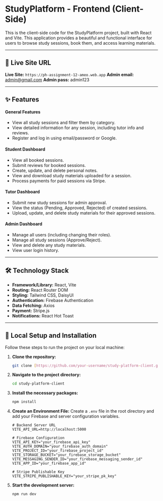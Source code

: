# StudyPlatform - Frontend (Client-Side)

This is the client-side code for the StudyPlatform project, built with React and Vite. This application provides a beautiful and functional interface for users to browse study sessions, book them, and access learning materials.

---

## 🔗 Live Site URL

**Live Site:** `https://ph-assignment-12-ameo.web.app`
**Admin email:** admin@gmail.com
**Admin pass:** admin123

---

## ✨ Features

#### General Features
* View all study sessions and filter them by category.
* View detailed information for any session, including tutor info and reviews.
* Register and log in using email/password or Google.

#### Student Dashboard
* View all booked sessions.
* Submit reviews for booked sessions.
* Create, update, and delete personal notes.
* View and download study materials uploaded for a session.
* Process payments for paid sessions via Stripe.

#### Tutor Dashboard
* Submit new study sessions for admin approval.
* View the status (Pending, Approved, Rejected) of created sessions.
* Upload, update, and delete study materials for their approved sessions.

#### Admin Dashboard
* Manage all users (including changing their roles).
* Manage all study sessions (Approve/Reject).
* View and delete any study materials.
* View user login history.

---

## 🛠️ Technology Stack

* **Framework/Library:** React, Vite
* **Routing:** React Router DOM
* **Styling:** Tailwind CSS, DaisyUI
* **Authentication:** Firebase Authentication
* **Data Fetching:** Axios
* **Payment:** Stripe.js
* **Notifications:** React Hot Toast

---

## 🚀 Local Setup and Installation

Follow these steps to run the project on your local machine:

1.  **Clone the repository:**
    ```bash
    git clone [https://github.com/your-username/study-platform-client.git](https://github.com/your-username/study-platform-client.git)
    ```

2.  **Navigate to the project directory:**
    ```bash
    cd study-platform-client
    ```

3.  **Install the necessary packages:**
    ```bash
    npm install
    ```

4.  **Create an Environment File:**
    Create a `.env` file in the root directory and add your Firebase and server configuration variables.

    ```env
    # Backend Server URL
    VITE_API_URL=http://localhost:5000

    # Firebase Configuration
    VITE_API_KEY="your_firebase_api_key"
    VITE_AUTH_DOMAIN="your_firebase_auth_domain"
    VITE_PROJECT_ID="your_firebase_project_id"
    VITE_STORAGE_BUCKET="your_firebase_storage_bucket"
    VITE_MESSAGING_SENDER_ID="your_firebase_messaging_sender_id"
    VITE_APP_ID="your_firebase_app_id"

    # Stripe Publishable Key
    VITE_STRIPE_PUBLISHABLE_KEY="your_stripe_pk_key"
    ```

5.  **Start the development server:**
    ```bash
    npm run dev
    ```
